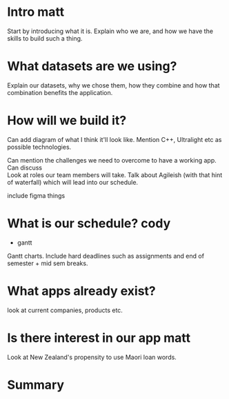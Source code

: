 # Intro matt

Start by introducing what it is. Explain who we are, and how we have the skills to build such a thing.

# What datasets are we using?

Explain our datasets, why we chose them, how they combine and how that combination benefits the application. 

# How will we build it? 

Can add diagram of what I think it'll look like. Mention C++, Ultralight etc as possible technologies. 

Can mention the challenges we need to overcome to have a working app. Can discuss  
Look at roles our team members will take. Talk about Agileish (with that hint of waterfall) which will lead into our schedule.

include figma things

# What is our schedule? cody
- gantt

Gantt charts. Include hard deadlines such as assignments and end of semester + mid sem breaks. 

# What apps already exist?

look at current companies, products etc. 

# Is there interest in our app matt

Look at New Zealand's propensity to use Maori loan words.

# Summary

 